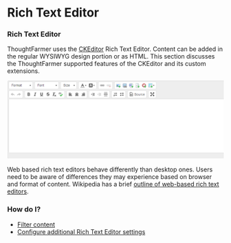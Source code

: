 # Rich Text Editor

### Rich Text Editor

ThoughtFarmer uses the [CKEditor](http://ckeditor.com/) Rich Text Editor. Content can be added in the regular WYSIWYG design portion or as HTML. This section discusses the ThoughtFarmer supported features of the CKEditor and its custom extensions.

![](../../../.gitbook/assets/1%20%28130%29.png)



Web based rich text editors behave differently than desktop ones. Users need to be aware of differences they may experience based on browser and format of content. Wikipedia has a brief [outline of web-based rich text editors](http://en.wikipedia.org/wiki/Online_rich-text_editor).  
 

### How do I?

* [Filter content](filter-content.md)
* [Configure additional Rich Text Editor settings](configure-additional-rich-text-editor-settings.md)

